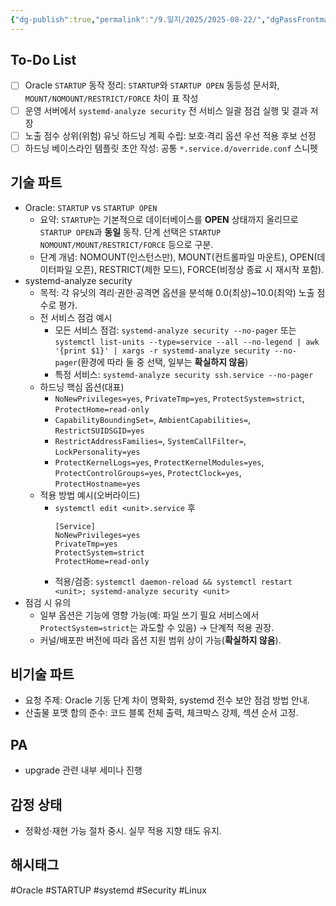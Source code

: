 ```yaml
---
{"dg-publish":true,"permalink":"/9.일지/2025/2025-08-22/","dgPassFrontmatter":true,"noteIcon":""}
---
```


## To-Do List
- [ ] Oracle `STARTUP` 동작 정리: `STARTUP`와 `STARTUP OPEN` 동등성 문서화, `MOUNT/NOMOUNT/RESTRICT/FORCE` 차이 표 작성
- [ ] 운영 서버에서 `systemd-analyze security` 전 서비스 일괄 점검 실행 및 결과 저장
- [ ] 노출 점수 상위(위험) 유닛 하드닝 계획 수립: 보호·격리 옵션 우선 적용 후보 선정
- [ ] 하드닝 베이스라인 템플릿 초안 작성: 공통 `*.service.d/override.conf` 스니펫

## 기술 파트
- Oracle: `STARTUP` vs `STARTUP OPEN`
  - 요약: `STARTUP`는 기본적으로 데이터베이스를 **OPEN** 상태까지 올리므로 `STARTUP OPEN`과 **동일** 동작. 단계 선택은 `STARTUP NOMOUNT/MOUNT/RESTRICT/FORCE` 등으로 구분.
  - 단계 개념: NOMOUNT(인스턴스만), MOUNT(컨트롤파일 마운트), OPEN(데이터파일 오픈), RESTRICT(제한 모드), FORCE(비정상 종료 시 재시작 포함).
- systemd-analyze security
  - 목적: 각 유닛의 격리·권한·공격면 옵션을 분석해 0.0(최상)~10.0(최악) 노출 점수로 평가.
  - 전 서비스 점검 예시
    - 모든 서비스 점검: `systemd-analyze security --no-pager` 또는 `systemctl list-units --type=service --all --no-legend | awk '{print $1}' | xargs -r systemd-analyze security --no-pager`(환경에 따라 둘 중 선택, 일부는 **확실하지 않음**)
    - 특정 서비스: `systemd-analyze security ssh.service --no-pager`
  - 하드닝 핵심 옵션(대표)
    - `NoNewPrivileges=yes`, `PrivateTmp=yes`, `ProtectSystem=strict`, `ProtectHome=read-only`
    - `CapabilityBoundingSet=`, `AmbientCapabilities=`, `RestrictSUIDSGID=yes`
    - `RestrictAddressFamilies=`, `SystemCallFilter=`, `LockPersonality=yes`
    - `ProtectKernelLogs=yes`, `ProtectKernelModules=yes`, `ProtectControlGroups=yes`, `ProtectClock=yes`, `ProtectHostname=yes`
  - 적용 방법 예시(오버라이드)
    - `systemctl edit <unit>.service` 후
      ```
      [Service]
      NoNewPrivileges=yes
      PrivateTmp=yes
      ProtectSystem=strict
      ProtectHome=read-only
      ```
    - 적용/검증: `systemctl daemon-reload && systemctl restart <unit>; systemd-analyze security <unit>`
- 점검 시 유의
  - 일부 옵션은 기능에 영향 가능(예: 파일 쓰기 필요 서비스에서 `ProtectSystem=strict`는 과도할 수 있음) → 단계적 적용 권장.
  - 커널/배포판 버전에 따라 옵션 지원 범위 상이 가능(**확실하지 않음**).

## 비기술 파트
- 요청 주제: Oracle 기동 단계 차이 명확화, systemd 전수 보안 점검 방법 안내.
- 산출물 포맷 합의 준수: 코드 블록 전체 출력, 체크박스 강제, 섹션 순서 고정.

## PA
- upgrade 관련 내부 세미나 진행

## 감정 상태
- 정확성·재현 가능 절차 중시. 실무 적용 지향 태도 유지.

## 해시태그
#Oracle #STARTUP #systemd #Security #Linux